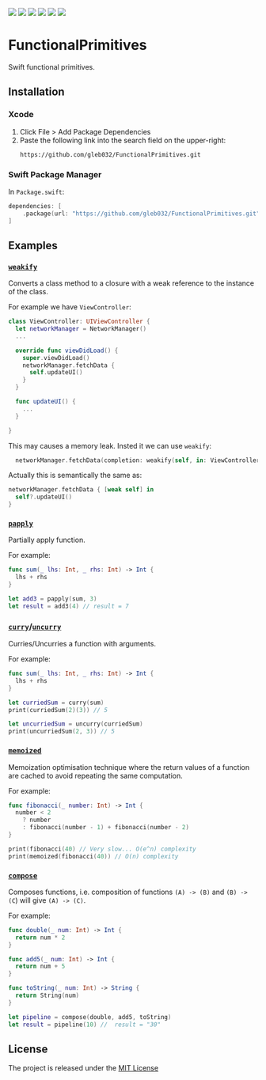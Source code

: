 <p>
  <img src="https://img.shields.io/badge/Swift-5.9-f05318.svg" />
  <img src="https://img.shields.io/badge/iOS->= 12.0-blue.svg" />
  <img src="https://img.shields.io/badge/macOS->= 10.13-blue.svg" />
  <img src="https://img.shields.io/badge/watchOS->= 4.0-blue.svg" />
  <img src="https://img.shields.io/badge/tvOS->= 12.0-blue.svg" />
  <img src="https://img.shields.io/badge/visionOS->= 1.0-blue.svg" />
</p>

# FunctionalPrimitives

Swift functional primitives.

## Installation

### Xcode

1. Click File > Add Package Dependencies
2. Paste the following link into the search field on the upper-right:
   ```
   https://github.com/gleb032/FunctionalPrimitives.git
   ```

### Swift Package Manager

In `Package.swift`:

```swift
dependencies: [
    .package(url: "https://github.com/gleb032/FunctionalPrimitives.git", from: "1.0.0")
]
```

## Examples
### [`weakify`](https://github.com/gleb032/FunctionalPrimitives/blob/master/Sources/weakify.swift)
Converts a class method to a closure with a weak reference to the instance of the class.

For example we have `ViewController`:
```swift
class ViewController: UIViewController {
  let networkManager = NetworkManager()
  ...

  override func viewDidLoad() {
    super.viewDidLoad()
    networkManager.fetchData {
      self.updateUI()
    }
  }

  func updateUI() {
    ...
  }

}
```
This may causes a memory leak. Insted it we can use `weakify`:
```swift
  networkManager.fetchData(completion: weakify(self, in: ViewController.updateUI))
```
Actually this is semantically the same as:
```swift
networkManager.fetchData { [weak self] in
  self?.updateUI()
}
```

### [`papply`](https://github.com/gleb032/FunctionalPrimitives/blob/master/Sources/papply.swift)
Partially apply function.

For example:
```swift
func sum(_ lhs: Int, _ rhs: Int) -> Int {
  lhs + rhs
}

let add3 = papply(sum, 3)
let result = add3(4) // result = 7
```

### [`curry`](https://github.com/gleb032/FunctionalPrimitives/blob/master/Sources/curry.swift)/[`uncurry`](https://github.com/gleb032/FunctionalPrimitives/blob/master/Sources/uncurry.swift)
Curries/Uncurries a function with arguments.

For example:
```swift
func sum(_ lhs: Int, _ rhs: Int) -> Int {
  lhs + rhs
}

let curriedSum = curry(sum)
print(curriedSum(2)(3)) // 5

let uncurriedSum = uncurry(curriedSum)
print(uncurriedSum(2, 3)) // 5
```

### [`memoized`](https://github.com/gleb032/FunctionalPrimitives/blob/master/Sources/memoized.swift)
Memoization optimisation technique where the return values of a function are cached to avoid repeating the same computation.

For example:
```swift
func fibonacci(_ number: Int) -> Int {
  number < 2 
    ? number
    : fibonacci(number - 1) + fibonacci(number - 2)
}

print(fibonacci(40) // Very slow... O(e^n) complexity
print(memoized(fibonacci(40)) // O(n) complexity
```

### [`compose`](https://github.com/gleb032/FunctionalPrimitives/blob/master/Sources/compose.swift)
Composes functions, i.e. composition of functions `(A) -> (B)` and `(B) -> (C`) will give `(A) -> (C)`.

For example:
```swift
func double(_ num: Int) -> Int {
  return num * 2
}

func add5(_ num: Int) -> Int {
  return num + 5
}

func toString(_ num: Int) -> String {
  return String(num)
}

let pipeline = compose(double, add5, toString)
let result = pipeline(10) //  result = "30"
```


## License

The project is released under the [MIT License](https://github.com/gleb032/FunctionalPrimitives/blob/master/LICENSE)


